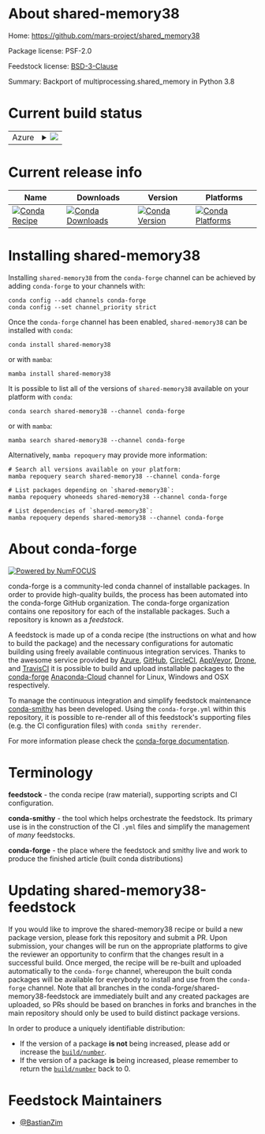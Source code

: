 About shared-memory38
=====================

Home: https://github.com/mars-project/shared_memory38

Package license: PSF-2.0

Feedstock license: [BSD-3-Clause](https://github.com/conda-forge/shared-memory38-feedstock/blob/main/LICENSE.txt)

Summary: Backport of multiprocessing.shared_memory in Python 3.8

Current build status
====================


<table>
    
  <tr>
    <td>Azure</td>
    <td>
      <details>
        <summary>
          <a href="https://dev.azure.com/conda-forge/feedstock-builds/_build/latest?definitionId=16586&branchName=main">
            <img src="https://dev.azure.com/conda-forge/feedstock-builds/_apis/build/status/shared-memory38-feedstock?branchName=main">
          </a>
        </summary>
        <table>
          <thead><tr><th>Variant</th><th>Status</th></tr></thead>
          <tbody><tr>
              <td>linux_64_python3.7.____cpython</td>
              <td>
                <a href="https://dev.azure.com/conda-forge/feedstock-builds/_build/latest?definitionId=16586&branchName=main">
                  <img src="https://dev.azure.com/conda-forge/feedstock-builds/_apis/build/status/shared-memory38-feedstock?branchName=main&jobName=linux&configuration=linux_64_python3.7.____cpython" alt="variant">
                </a>
              </td>
            </tr><tr>
              <td>osx_64_python3.7.____cpython</td>
              <td>
                <a href="https://dev.azure.com/conda-forge/feedstock-builds/_build/latest?definitionId=16586&branchName=main">
                  <img src="https://dev.azure.com/conda-forge/feedstock-builds/_apis/build/status/shared-memory38-feedstock?branchName=main&jobName=osx&configuration=osx_64_python3.7.____cpython" alt="variant">
                </a>
              </td>
            </tr><tr>
              <td>win_64_python3.7.____cpython</td>
              <td>
                <a href="https://dev.azure.com/conda-forge/feedstock-builds/_build/latest?definitionId=16586&branchName=main">
                  <img src="https://dev.azure.com/conda-forge/feedstock-builds/_apis/build/status/shared-memory38-feedstock?branchName=main&jobName=win&configuration=win_64_python3.7.____cpython" alt="variant">
                </a>
              </td>
            </tr>
          </tbody>
        </table>
      </details>
    </td>
  </tr>
</table>

Current release info
====================

| Name | Downloads | Version | Platforms |
| --- | --- | --- | --- |
| [![Conda Recipe](https://img.shields.io/badge/recipe-shared--memory38-green.svg)](https://anaconda.org/conda-forge/shared-memory38) | [![Conda Downloads](https://img.shields.io/conda/dn/conda-forge/shared-memory38.svg)](https://anaconda.org/conda-forge/shared-memory38) | [![Conda Version](https://img.shields.io/conda/vn/conda-forge/shared-memory38.svg)](https://anaconda.org/conda-forge/shared-memory38) | [![Conda Platforms](https://img.shields.io/conda/pn/conda-forge/shared-memory38.svg)](https://anaconda.org/conda-forge/shared-memory38) |

Installing shared-memory38
==========================

Installing `shared-memory38` from the `conda-forge` channel can be achieved by adding `conda-forge` to your channels with:

```
conda config --add channels conda-forge
conda config --set channel_priority strict
```

Once the `conda-forge` channel has been enabled, `shared-memory38` can be installed with `conda`:

```
conda install shared-memory38
```

or with `mamba`:

```
mamba install shared-memory38
```

It is possible to list all of the versions of `shared-memory38` available on your platform with `conda`:

```
conda search shared-memory38 --channel conda-forge
```

or with `mamba`:

```
mamba search shared-memory38 --channel conda-forge
```

Alternatively, `mamba repoquery` may provide more information:

```
# Search all versions available on your platform:
mamba repoquery search shared-memory38 --channel conda-forge

# List packages depending on `shared-memory38`:
mamba repoquery whoneeds shared-memory38 --channel conda-forge

# List dependencies of `shared-memory38`:
mamba repoquery depends shared-memory38 --channel conda-forge
```


About conda-forge
=================

[![Powered by
NumFOCUS](https://img.shields.io/badge/powered%20by-NumFOCUS-orange.svg?style=flat&colorA=E1523D&colorB=007D8A)](https://numfocus.org)

conda-forge is a community-led conda channel of installable packages.
In order to provide high-quality builds, the process has been automated into the
conda-forge GitHub organization. The conda-forge organization contains one repository
for each of the installable packages. Such a repository is known as a *feedstock*.

A feedstock is made up of a conda recipe (the instructions on what and how to build
the package) and the necessary configurations for automatic building using freely
available continuous integration services. Thanks to the awesome service provided by
[Azure](https://azure.microsoft.com/en-us/services/devops/), [GitHub](https://github.com/),
[CircleCI](https://circleci.com/), [AppVeyor](https://www.appveyor.com/),
[Drone](https://cloud.drone.io/welcome), and [TravisCI](https://travis-ci.com/)
it is possible to build and upload installable packages to the
[conda-forge](https://anaconda.org/conda-forge) [Anaconda-Cloud](https://anaconda.org/)
channel for Linux, Windows and OSX respectively.

To manage the continuous integration and simplify feedstock maintenance
[conda-smithy](https://github.com/conda-forge/conda-smithy) has been developed.
Using the ``conda-forge.yml`` within this repository, it is possible to re-render all of
this feedstock's supporting files (e.g. the CI configuration files) with ``conda smithy rerender``.

For more information please check the [conda-forge documentation](https://conda-forge.org/docs/).

Terminology
===========

**feedstock** - the conda recipe (raw material), supporting scripts and CI configuration.

**conda-smithy** - the tool which helps orchestrate the feedstock.
                   Its primary use is in the construction of the CI ``.yml`` files
                   and simplify the management of *many* feedstocks.

**conda-forge** - the place where the feedstock and smithy live and work to
                  produce the finished article (built conda distributions)


Updating shared-memory38-feedstock
==================================

If you would like to improve the shared-memory38 recipe or build a new
package version, please fork this repository and submit a PR. Upon submission,
your changes will be run on the appropriate platforms to give the reviewer an
opportunity to confirm that the changes result in a successful build. Once
merged, the recipe will be re-built and uploaded automatically to the
`conda-forge` channel, whereupon the built conda packages will be available for
everybody to install and use from the `conda-forge` channel.
Note that all branches in the conda-forge/shared-memory38-feedstock are
immediately built and any created packages are uploaded, so PRs should be based
on branches in forks and branches in the main repository should only be used to
build distinct package versions.

In order to produce a uniquely identifiable distribution:
 * If the version of a package **is not** being increased, please add or increase
   the [``build/number``](https://docs.conda.io/projects/conda-build/en/latest/resources/define-metadata.html#build-number-and-string).
 * If the version of a package **is** being increased, please remember to return
   the [``build/number``](https://docs.conda.io/projects/conda-build/en/latest/resources/define-metadata.html#build-number-and-string)
   back to 0.

Feedstock Maintainers
=====================

* [@BastianZim](https://github.com/BastianZim/)

